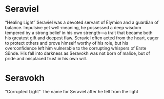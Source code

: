 # Seraviel
“Healing Light” Seraviel was a devoted servant of Elymion and a guardian of balance. Impulsive yet well-meaning, he possessed a deep wisdom tempered by a strong belief in his own strength—a trait that became both his greatest gift and deepest flaw. Seraviel often acted from the heart, eager to protect others and prove himself worthy of his role, but his overconfidence left him vulnerable to the corrupting whispers of Erste Sünde. His fall into darkness as Seravokh was not born of malice, but of pride and misplaced trust in his own will.

# Seravokh
“Corrupted Light” The name for Seraviel after he fell from the light
